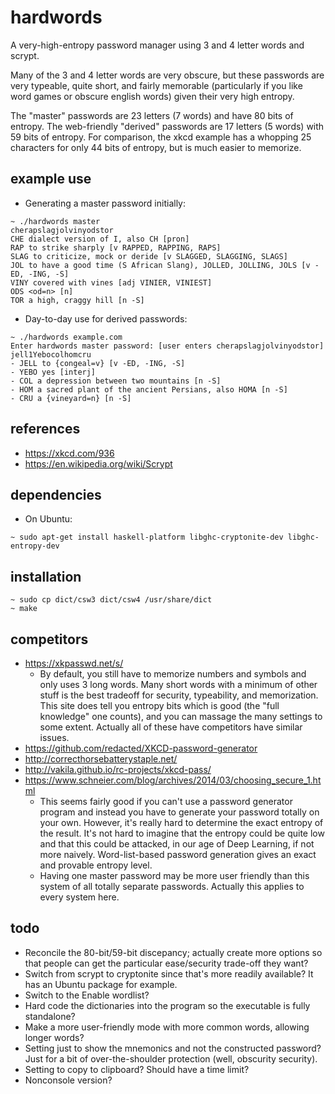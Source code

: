 # hardwords
A very-high-entropy password manager using 3 and 4 letter words and scrypt.

Many of the 3 and 4 letter words are very obscure, but these passwords are
very typeable, quite short, and fairly memorable (particularly if you like word
games or obscure english words) given their very high entropy.

The "master" passwords are 23 letters (7 words) and have 80 bits of
entropy. The web-friendly "derived" passwords are 17 letters (5 words)
with 59 bits of entropy. For comparison, the
xkcd example has a whopping 25 characters for only 44 bits of entropy,
but is much easier to memorize.

## example use
- Generating a master password initially:
```shell
~ ./hardwords master
cherapslagjolvinyodstor
CHE dialect version of I, also CH [pron]
RAP to strike sharply [v RAPPED, RAPPING, RAPS]
SLAG to criticize, mock or deride [v SLAGGED, SLAGGING, SLAGS]
JOL to have a good time (S African Slang), JOLLED, JOLLING, JOLS [v -ED, -ING, -S]
VINY covered with vines [adj VINIER, VINIEST]
ODS <od=n> [n]
TOR a high, craggy hill [n -S]
```
- Day-to-day use for derived passwords:
```shell
~ ./hardwords example.com
Enter hardwords master password: [user enters cherapslagjolvinyodstor]
jell1Yebocolhomcru
- JELL to {congeal=v} [v -ED, -ING, -S]
- YEBO yes [interj]
- COL a depression between two mountains [n -S]
- HOM a sacred plant of the ancient Persians, also HOMA [n -S]
- CRU a {vineyard=n} [n -S]
```

## references
- https://xkcd.com/936
- https://en.wikipedia.org/wiki/Scrypt

## dependencies
- On Ubuntu:
```shell
~ sudo apt-get install haskell-platform libghc-cryptonite-dev libghc-entropy-dev
```

## installation
```shell
~ sudo cp dict/csw3 dict/csw4 /usr/share/dict
~ make
```

## competitors
- https://xkpasswd.net/s/
  - By default, you still have to memorize numbers and symbols and only uses 3
    long words.
    Many short words with a minimum of other stuff is the best tradeoff for
    security, typeability, and memorization.
    This site does tell you entropy bits which is good
    (the "full knowledge" one counts), and you can massage the many settings
    to some extent. Actually all of these have competitors have similar issues.
- https://github.com/redacted/XKCD-password-generator
- http://correcthorsebatterystaple.net/
- http://vakila.github.io/rc-projects/xkcd-pass/
- https://www.schneier.com/blog/archives/2014/03/choosing_secure_1.html
  - This seems fairly good if you can't use a password generator program
    and instead you have to generate your password totally on your own.
    However, it's really hard to determine the exact entropy of the result.
    It's not hard to imagine that the entropy could be quite low and that
    this could be attacked, in our age of Deep Learning, if not more naively.
    Word-list-based password generation gives an exact and provable entropy
    level.
  - Having one master password may be more user friendly than this system of
    all totally separate passwords. Actually this applies to every system here.

## todo
- Reconcile the 80-bit/59-bit discepancy; actually create more options so
  that people can get the particular ease/security trade-off they want?
- Switch from scrypt to cryptonite since that's more readily available?
  It has an Ubuntu package for example.
- Switch to the Enable wordlist?
- Hard code the dictionaries into the program so the executable is fully
  standalone?
- Make a more user-friendly mode with more common words, allowing longer
  words?
- Setting just to show the mnemonics and not the constructed password?
  Just for a bit of over-the-shoulder protection (well, obscurity security).
- Setting to copy to clipboard? Should have a time limit?
- Nonconsole version?

